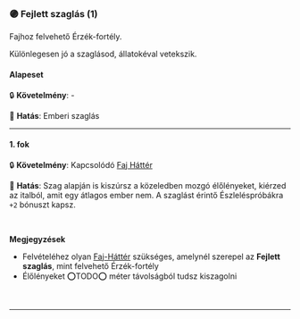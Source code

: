 ### 🟣 Fejlett szaglás (1)

<!-- tag: erzekfortely -->

Fajhoz felvehető Érzék-fortély.

Különlegesen jó a szaglásod, állatokéval vetekszik.
#### Alapeset

🔒 **Követelmény**:  -

🌟 **Hatás**: Emberi szaglás

---
#### 1. fok

🔒 **Követelmény**: Kapcsolódó [Faj Háttér](../022_faj_hatterek.md)

🌟 **Hatás**: Szag alapján is kiszúrsz a közeledben mozgó élőlényeket, kiérzed az italból, amit egy átlagos ember nem. A szaglást érintő Észleléspróbákra `+2` bónuszt kapsz.


<br />

**Megjegyzések**

- Felvételéhez olyan [Faj-Háttér](../022_faj_hatterek.md) szükséges, amelynél szerepel az **Fejlett szaglás**, mint felvehető Érzék-fortély
- Élőlényeket ⭕TODO⭕ méter távolságból tudsz kiszagolni
 
<br />

---
